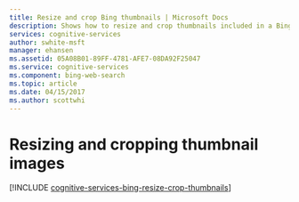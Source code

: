 ```yaml
---
title: Resize and crop Bing thumbnails | Microsoft Docs
description: Shows how to resize and crop thumbnails included in a Bing response.
services: cognitive-services
author: swhite-msft
manager: ehansen
ms.assetid: 05A08B01-89FF-4781-AFE7-08DA92F25047
ms.service: cognitive-services
ms.component: bing-web-search
ms.topic: article
ms.date: 04/15/2017
ms.author: scottwhi
---
```


# Resizing and cropping thumbnail images

[!INCLUDE [cognitive-services-bing-resize-crop-thumbnails](../../../includes/cognitive-services-bing-resize-crop-thumbnails.md)]